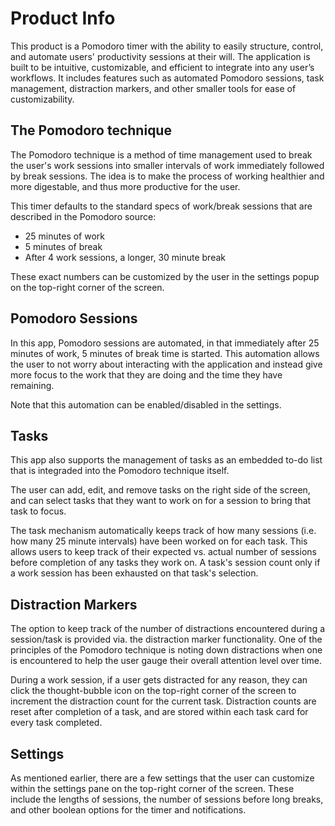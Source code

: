 # Product Info

This product is a Pomodoro timer with the ability to easily structure, control, and automate users' productivity sessions at their will. The application is built to be intuitive, customizable, and efficient to integrate into any user’s workflows. It includes features such as automated Pomodoro sessions, task management, distraction markers, and other smaller tools for ease of customizability.

## The Pomodoro technique
The Pomodoro technique is a method of time management used to break the user's work sessions into smaller intervals of work immediately followed by break sessions. The idea is to make the process of working healthier and more digestable, and thus more productive for the user.

This timer defaults to the standard specs of work/break sessions that are described in the Pomodoro source:
* 25 minutes of work
* 5 minutes of break
* After 4 work sessions, a longer, 30 minute break

These exact numbers can be customized by the user in the settings popup on the top-right corner of the screen.

## Pomodoro Sessions
In this app, Pomodoro sessions are automated, in that immediately after 25 minutes of work, 5 minutes of break time is started. This automation allows the user to not worry about interacting with the application and instead give more focus to the work that they are doing and the time they have remaining. 

Note that this automation can be enabled/disabled in the settings.

## Tasks

This app also supports the management of tasks as an embedded to-do list that is integraded into the Pomodoro technique itself.

The user can add, edit, and remove tasks on the right side of the screen, and can select tasks that they want to work on for a session to bring that task to focus. 

The task mechanism automatically keeps track of how many sessions (i.e. how many 25 minute intervals) have been worked on for each task. This allows users to keep track of their expected vs. actual number of sessions before completion of any tasks they work on. A task's session count only if a work session has been exhausted on that task's selection.

## Distraction Markers
The option to keep track of the number of distractions encountered during a session/task is provided via. the distraction marker functionality. One of the principles of the Pomodoro technique is noting down distractions when one is encountered to help the user gauge their overall attention level over time.

During a work session, if a user gets distracted for any reason, they can click the thought-bubble icon on the top-right corner of the screen to increment the distraction count for the current task. Distraction counts are reset after completion of a task, and are stored within each task card for every task completed.

## Settings

As mentioned earlier, there are a few settings that the user can customize within the settings pane on the top-right corner of the screen. These include the lengths of sessions, the number of sessions before long breaks, and other boolean options for the timer and notifications.
